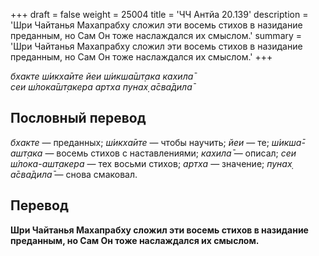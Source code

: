 +++
draft = false
weight = 25004
title = 'ЧЧ Антйа 20.139'
description = 'Шри Чайтанья Махапрабху сложил эти восемь стихов в назидание преданным, но Сам Он тоже наслаждался их смыслом.'
summary = 'Шри Чайтанья Махапрабху сложил эти восемь стихов в назидание преданным, но Сам Он тоже наслаждался их смыслом.'
+++

_бхакте ш́икха̄ите йеи ш́икша̄шт̣ака кахила̄  
сеи ш́лока̄шт̣акера артха пунах̣ а̄сва̄дила̄_

## Пословный перевод

_бхакте_ — преданных; _ш́икха̄ите_ — чтобы научить; _йеи_ — те; _ш́икша̄_\-_ашт̣ака_ — восемь стихов с наставлениями; _кахила̄_ — описал; _сеи_ _ш́лока_\-_ашт̣акера_ — тех восьми стихов; _артха_ — значение; _пунах̣_ _а̄сва̄дила̄_ — снова смаковал.

## Перевод

**Шри Чайтанья Махапрабху сложил эти восемь стихов в назидание преданным, но Сам Он тоже наслаждался их смыслом.**
